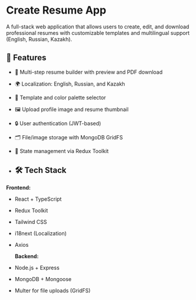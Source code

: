 # Create Resume App

A full-stack web application that allows users to create, edit, and download professional resumes with customizable templates and multilingual support (English, Russian, Kazakh).

## 🚀 Features

- 🧾 Multi-step resume builder with preview and PDF download
- 🌍 Localization: English, Russian, and Kazakh
- 🎨 Template and color palette selector
- 🖼 Upload profile image and resume thumbnail
- 🔒 User authentication (JWT-based)
- 🗂 File/image storage with MongoDB GridFS
- 🧠 State management via Redux Toolkit

- ## 🛠 Tech Stack

**Frontend:**
- React + TypeScript
- Redux Toolkit
- Tailwind CSS
- i18next (Localization)
- Axios
  
  **Backend:**
- Node.js + Express
- MongoDB + Mongoose
- Multer for file uploads (GridFS)
